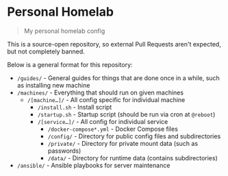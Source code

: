 # Personal Homelab

> My personal homelab config

This is a source-open repository, so external Pull Requests aren't expected, but not completely banned.

Below is a general format for this repository:

- `/guides/` - General guides for things that are done once in a while, such as installing new machine
- `/machines/` - Everything that should run on given machines
    - `/[machine…]/` - All config specific for individual machine
        - `/install.sh` - Install script
        - `/startup.sh` - Startup script (should be run via cron at `@reboot`)
        - `/[service…]/` - All config for individual service
            - `/docker-compose*.yml` - Docker Compose files
            - `/config/` - Directory for public config files and subdirectories
            - `/private/` - Directory for private mount data (such as passwords)
            - `/data/` - Directory for runtime data (contains subdirectories)
- `/ansible/` - Ansible playbooks for server maintenance
